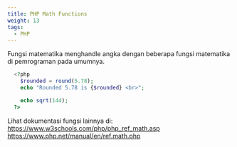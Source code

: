```yaml
---
title: PHP Math Functions
weight: 13
tags:
  - PHP
---
```


Fungsi matematika menghandle angka dengan beberapa fungsi matematika di pemrograman pada umumnya.

```php
  <?php
    $rounded = round(5.78);
    echo "Rounded 5.78 is {$rounded} <br>";

    echo sqrt(144);
  ?>
```

Lihat dokumentasi fungsi lainnya di:
https://www.w3schools.com/php/php_ref_math.asp
https://www.php.net/manual/en/ref.math.php
